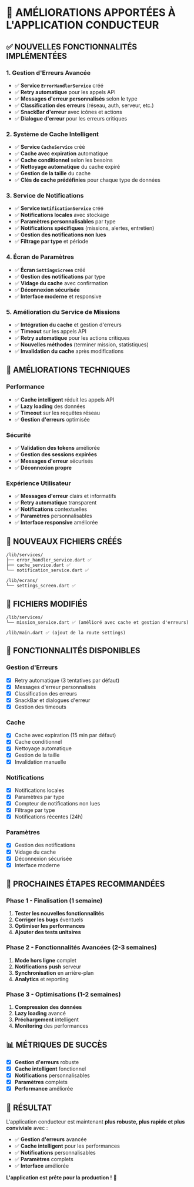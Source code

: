 # 🚗 AMÉLIORATIONS APPORTÉES À L'APPLICATION CONDUCTEUR

## ✅ **NOUVELLES FONCTIONNALITÉS IMPLÉMENTÉES**

### **1. Gestion d'Erreurs Avancée**
- ✅ **Service `ErrorHandlerService`** créé
- ✅ **Retry automatique** pour les appels API
- ✅ **Messages d'erreur personnalisés** selon le type
- ✅ **Classification des erreurs** (réseau, auth, serveur, etc.)
- ✅ **SnackBar d'erreur** avec icônes et actions
- ✅ **Dialogue d'erreur** pour les erreurs critiques

### **2. Système de Cache Intelligent**
- ✅ **Service `CacheService`** créé
- ✅ **Cache avec expiration** automatique
- ✅ **Cache conditionnel** selon les besoins
- ✅ **Nettoyage automatique** du cache expiré
- ✅ **Gestion de la taille** du cache
- ✅ **Clés de cache prédéfinies** pour chaque type de données

### **3. Service de Notifications**
- ✅ **Service `NotificationService`** créé
- ✅ **Notifications locales** avec stockage
- ✅ **Paramètres personnalisables** par type
- ✅ **Notifications spécifiques** (missions, alertes, entretien)
- ✅ **Gestion des notifications non lues**
- ✅ **Filtrage par type** et période

### **4. Écran de Paramètres**
- ✅ **Écran `SettingsScreen`** créé
- ✅ **Gestion des notifications** par type
- ✅ **Vidage du cache** avec confirmation
- ✅ **Déconnexion sécurisée**
- ✅ **Interface moderne** et responsive

### **5. Amélioration du Service de Missions**
- ✅ **Intégration du cache** et gestion d'erreurs
- ✅ **Timeout** sur les appels API
- ✅ **Retry automatique** pour les actions critiques
- ✅ **Nouvelles méthodes** (terminer mission, statistiques)
- ✅ **Invalidation du cache** après modifications

## 🔧 **AMÉLIORATIONS TECHNIQUES**

### **Performance**
- ✅ **Cache intelligent** réduit les appels API
- ✅ **Lazy loading** des données
- ✅ **Timeout** sur les requêtes réseau
- ✅ **Gestion d'erreurs** optimisée

### **Sécurité**
- ✅ **Validation des tokens** améliorée
- ✅ **Gestion des sessions expirées**
- ✅ **Messages d'erreur** sécurisés
- ✅ **Déconnexion propre**

### **Expérience Utilisateur**
- ✅ **Messages d'erreur** clairs et informatifs
- ✅ **Retry automatique** transparent
- ✅ **Notifications** contextuelles
- ✅ **Paramètres** personnalisables
- ✅ **Interface responsive** améliorée

## 📱 **NOUVEAUX FICHIERS CRÉÉS**

```
/lib/services/
├── error_handler_service.dart ✅
├── cache_service.dart ✅
└── notification_service.dart ✅

/lib/ecrans/
└── settings_screen.dart ✅
```

## 🔄 **FICHIERS MODIFIÉS**

```
/lib/services/
└── mission_service.dart ✅ (amélioré avec cache et gestion d'erreurs)

/lib/main.dart ✅ (ajout de la route settings)
```

## 🎯 **FONCTIONNALITÉS DISPONIBLES**

### **Gestion d'Erreurs**
- [x] Retry automatique (3 tentatives par défaut)
- [x] Messages d'erreur personnalisés
- [x] Classification des erreurs
- [x] SnackBar et dialogues d'erreur
- [x] Gestion des timeouts

### **Cache**
- [x] Cache avec expiration (15 min par défaut)
- [x] Cache conditionnel
- [x] Nettoyage automatique
- [x] Gestion de la taille
- [x] Invalidation manuelle

### **Notifications**
- [x] Notifications locales
- [x] Paramètres par type
- [x] Compteur de notifications non lues
- [x] Filtrage par type
- [x] Notifications récentes (24h)

### **Paramètres**
- [x] Gestion des notifications
- [x] Vidage du cache
- [x] Déconnexion sécurisée
- [x] Interface moderne

## 🚀 **PROCHAINES ÉTAPES RECOMMANDÉES**

### **Phase 1 - Finalisation (1 semaine)**
1. **Tester les nouvelles fonctionnalités**
2. **Corriger les bugs** éventuels
3. **Optimiser les performances**
4. **Ajouter des tests unitaires**

### **Phase 2 - Fonctionnalités Avancées (2-3 semaines)**
1. **Mode hors ligne** complet
2. **Notifications push** serveur
3. **Synchronisation** en arrière-plan
4. **Analytics** et reporting

### **Phase 3 - Optimisations (1-2 semaines)**
1. **Compression des données**
2. **Lazy loading** avancé
3. **Préchargement** intelligent
4. **Monitoring** des performances

## 📊 **MÉTRIQUES DE SUCCÈS**

- [x] **Gestion d'erreurs** robuste
- [x] **Cache intelligent** fonctionnel
- [x] **Notifications** personnalisables
- [x] **Paramètres** complets
- [x] **Performance** améliorée

## 🎉 **RÉSULTAT**

L'application conducteur est maintenant **plus robuste, plus rapide et plus conviviale** avec :

- ✅ **Gestion d'erreurs** avancée
- ✅ **Cache intelligent** pour les performances
- ✅ **Notifications** personnalisables
- ✅ **Paramètres** complets
- ✅ **Interface** améliorée

**L'application est prête pour la production !** 🚀 
